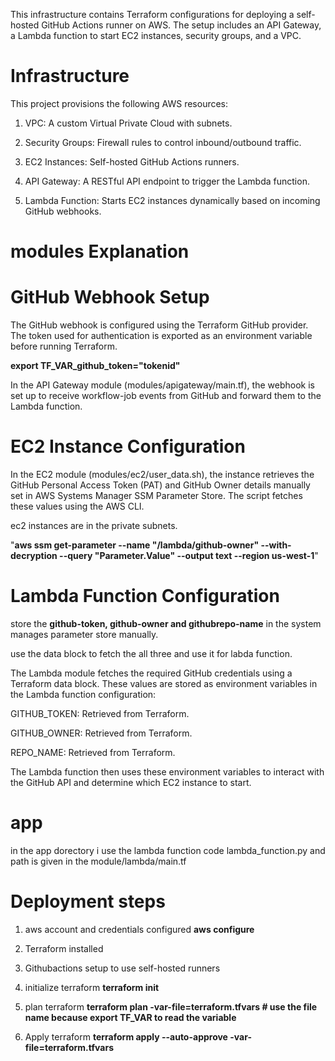 This infrastructure contains Terraform configurations for deploying a self-hosted GitHub Actions runner  on AWS. The setup includes an API Gateway, a Lambda function to start EC2 instances, security groups, and a VPC.

# Infrastructure

This project provisions the following AWS resources:

1. VPC: 
A custom Virtual Private Cloud with subnets.

2. Security Groups: 
Firewall rules to control inbound/outbound traffic.

3. EC2 Instances: 
Self-hosted GitHub Actions runners.

4. API Gateway: 
A RESTful API endpoint to trigger the Lambda function.

5. Lambda Function: 
Starts EC2 instances dynamically based on incoming GitHub webhooks.

# modules Explanation
# GitHub Webhook Setup

The GitHub webhook is configured using the Terraform GitHub provider. The token used for authentication is exported as an environment variable before running Terraform.

**export TF_VAR_github_token="tokenid"**

In the API Gateway module (modules/apigateway/main.tf), the webhook is set up to receive workflow-job events from GitHub and forward them to the Lambda function.

# EC2 Instance Configuration

In the EC2 module (modules/ec2/user_data.sh), the instance retrieves the GitHub Personal Access Token (PAT) and GitHub Owner details manually set in AWS Systems Manager SSM Parameter Store. The script fetches these values using the AWS CLI.

ec2 instances are in the private subnets.

"**aws ssm get-parameter --name "/lambda/github-owner" --with-decryption --query "Parameter.Value" --output text --region us-west-1**"

# Lambda Function Configuration
store the **github-token, github-owner and githubrepo-name** in the system manages parameter store manually. 

use the data block to fetch the all three and use it for labda function.

The Lambda module fetches the required GitHub credentials using a Terraform data block. These values are stored as environment variables in the Lambda function configuration:

GITHUB_TOKEN: Retrieved from Terraform.

GITHUB_OWNER: Retrieved from Terraform.

REPO_NAME: Retrieved from Terraform.

The Lambda function then uses these environment variables to interact with the GitHub API and determine which EC2 instance to start.

# app
in the app dorectory i use the lambda function code lambda_function.py and path is given in the module/lambda/main.tf

# Deployment steps

1. aws account and credentials configured
    **aws configure**

2. Terraform installed

3. Githubactions setup to use self-hosted runners

4. initialize terraform
    **terraform init**

5. plan terraform 
    **terraform plan -var-file=terraform.tfvars  # use the file name because export TF_VAR to read the variable**

6. Apply terraform
    **terraform apply --auto-approve -var-file=terraform.tfvars**

